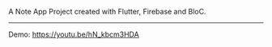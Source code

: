 A Note App Project created with Flutter, Firebase and BloC.

--------------------------------------

Demo: https://youtu.be/hN_kbcm3HDA
